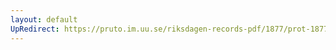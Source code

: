```yaml
---
layout: default
UpRedirect: https://pruto.im.uu.se/riksdagen-records-pdf/1877/prot-1877--ak--026/prot-1877--ak--026_002.pdf
---
```

